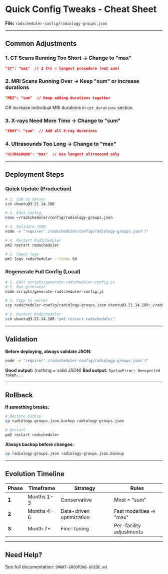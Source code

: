 # Quick Config Tweaks - Cheat Sheet

**File:** `radscheduler-config/radiology-groups.json`

---

## Common Adjustments

### 1. CT Scans Running Too Short → Change to "max"
```json
"CT": "max"  // 3 CTs = longest procedure (not sum)
```

### 2. MRI Scans Running Over → Keep "sum" or increase durations
```json
"MRI": "sum"  // Keep adding durations together
```

OR increase individual MRI durations in `cpt_durations` section.

### 3. X-rays Need More Time → Change to "sum"
```json
"XRAY": "sum"  // Add all X-ray durations
```

### 4. Ultrasounds Too Long → Change to "max"
```json
"ULTRASOUND": "max"  // Use longest ultrasound only
```

---

## Deployment Steps

### Quick Update (Production)
```bash
# 1. SSH to server
ssh ubuntu@3.21.14.188

# 2. Edit config
nano ~/radscheduler/config/radiology-groups.json

# 3. Validate JSON
node -e "require('./radscheduler/config/radiology-groups.json')"

# 4. Restart RadScheduler
pm2 restart radscheduler

# 5. Check logs
pm2 logs radscheduler --lines 50
```

### Regenerate Full Config (Local)
```bash
# 1. Edit scripts/generate-radscheduler-config.js
# 2. Run generator
node scripts/generate-radscheduler-config.js

# 3. Copy to server
scp radscheduler-config/radiology-groups.json ubuntu@3.21.14.188:~/radscheduler/config/

# 4. Restart RadScheduler
ssh ubuntu@3.21.14.188 "pm2 restart radscheduler"
```

---

## Validation

**Before deploying, always validate JSON:**
```bash
node -e "require('./radscheduler-config/radiology-groups.json')"
```

**Good output:** (nothing = valid JSON)
**Bad output:** `SyntaxError: Unexpected token...`

---

## Rollback

**If something breaks:**
```bash
# Restore backup
cp radiology-groups.json.backup radiology-groups.json

# Restart
pm2 restart radscheduler
```

**Always backup before changes:**
```bash
cp radiology-groups.json radiology-groups.json.backup
```

---

## Evolution Timeline

| Phase | Timeframe | Strategy | Rules |
|-------|-----------|----------|-------|
| **1** | Months 1-3 | Conservative | Most = "sum" |
| **2** | Months 4-6 | Data-driven optimization | Fast modalities → "max" |
| **3** | Month 7+ | Fine-tuning | Per-facility adjustments |

---

## Need Help?

See full documentation: `SMART-GROUPING-GUIDE.md`
